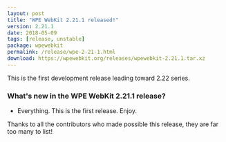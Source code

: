 ```yaml
---
layout: post
title: "WPE WebKit 2.21.1 released!"
version: 2.21.1
date: 2018-05-09
tags: [release, unstable]
package: wpewebkit
permalink: /release/wpe-2-21-1.html
download: https://wpewebkit.org/releases/wpewebkit-2.21.1.tar.xz
---
```


This is the first development release leading toward 2.22 series.

### What's new in the WPE WebKit 2.21.1 release?

- Everything. This is the first release. Enjoy.

Thanks to all the contributors who made possible this release, they
are far too many to list!
